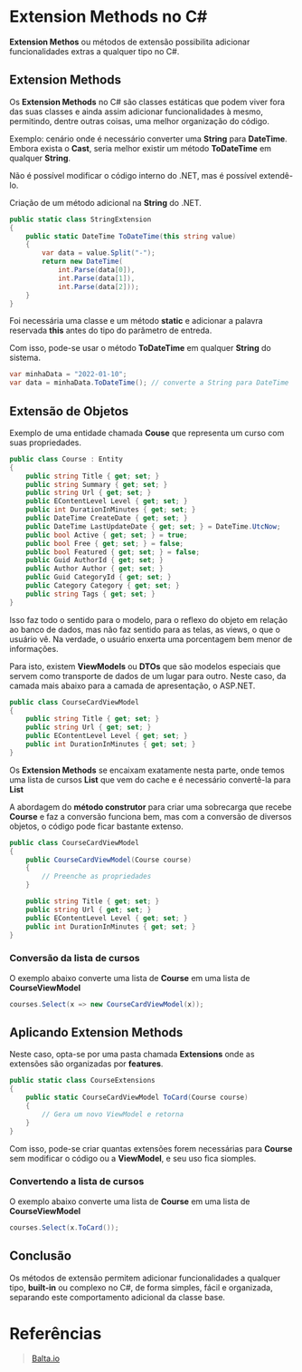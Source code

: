 # Extension Methods no C#

**Extension Methos** ou métodos de extensão possibilita adicionar funcionalidades extras a qualquer tipo no C#.

## Extension Methods

Os **Extension Methods** no C# são classes estáticas que podem viver fora das suas classes e ainda assim adicionar funcionalidades à mesmo, permitindo, dentre outras coisas, uma melhor organização do código.

Exemplo: cenário onde é necessário converter uma **String** para **DateTime**. Embora exista o **Cast**, seria melhor existir um método **ToDateTime** em qualquer **String**.

Não é possível modificar o código interno do .NET, mas é possível extendê-lo.

Criação de um método adicional na **String** do .NET.

```c#
public static class StringExtension
{
    public static DateTime ToDateTime(this string value)
    {
        var data = value.Split("-");
        return new DateTime(
            int.Parse(data[0]),
            int.Parse(data[1]),
            int.Parse(data[2]));
    }
}
```

Foi necessária uma classe e um método **static** e adicionar a palavra reservada **this** antes do tipo do parâmetro de entreda.

Com isso, pode-se usar o método **ToDateTime** em qualquer **String** do sistema.

```c#
var minhaData = "2022-01-10";
var data = minhaData.ToDateTime(); // converte a String para DateTime
```

## Extensão de Objetos

Exemplo de uma entidade chamada **Couse** que representa um curso com suas propriedades.

```c#
public class Course : Entity
{
    public string Title { get; set; }
    public string Summary { get; set; }
    public string Url { get; set; }
    public EContentLevel Level { get; set; }
    public int DurationInMinutes { get; set; }
    public DateTime CreateDate { get; set; }
    public DateTime LastUpdateDate { get; set; } = DateTime.UtcNow;
    public bool Active { get; set; } = true;
    public bool Free { get; set; } = false;
    public bool Featured { get; set; } = false;
    public Guid AuthorId { get; set; }
    public Author Author { get; set; }
    public Guid CategoryId { get; set; }
    public Category Category { get; set; }
    public string Tags { get; set; }
}
```

Isso faz todo o sentido para o modelo, para o reflexo do objeto em relação ao banco de dados, mas não faz sentido para as telas, as views, o que o usuário vê. Na verdade, o usuário enxerta uma porcentagem bem menor de informações.

Para isto, existem **ViewModels** ou **DTOs** que são modelos especiais que servem como transporte de dados de um lugar para outro. Neste caso, da camada mais abaixo para a camada de apresentação, o ASP.NET.

```c#
public class CourseCardViewModel
{
    public string Title { get; set; }
    public string Url { get; set; }
    public EContentLevel Level { get; set; }
    public int DurationInMinutes { get; set; }
}
```

Os **Extension Methods** se encaixam exatamente nesta parte, onde temos uma lista de cursos **List<Course>** que vem do cache e é necessário convertê-la para **List<CourseCardViewModel>**

A abordagem do **método construtor** para criar uma sobrecarga que recebe **Course** e faz a conversão funciona bem, mas com a conversão de diversos objetos, o código pode ficar bastante extenso.

```c#
public class CourseCardViewModel
{
    public CourseCardViewModel(Course course)
    {
        // Preenche as propriedades
    }

    public string Title { get; set; }
    public string Url { get; set; }
    public EContentLevel Level { get; set; }
    public int DurationInMinutes { get; set; }
}
```

### Conversão da lista de cursos

O exemplo abaixo converte uma lista de **Course** em uma lista de **CourseViewModel**

```c#
courses.Select(x => new CourseCardViewModel(x));
```

## Aplicando Extension Methods

Neste caso, opta-se por uma pasta chamada **Extensions** onde as extensões são organizadas por **features**.

```c#
public static class CourseExtensions
{
    public static CourseCardViewModel ToCard(Course course)
    {
        // Gera um novo ViewModel e retorna
    }
}
```

Com isso, pode-se criar quantas extensões forem necessárias para **Course** sem modificar o código ou a **ViewModel**, e seu uso fica siomples.

### Convertendo a lista de cursos

O exemplo abaixo converte uma lista de **Course** em uma lista de **CourseViewModel**

```c#
courses.Select(x.ToCard());
```

## Conclusão

Os métodos de extensão permitem adicionar funcionalidades a qualquer tipo, **built-in** ou complexo no C#, de forma simples, fácil e organizada, separando este comportamento adicional da classe base.

# Referências

> [Balta.io](https://balta.io/blog/csharp-extension-methods)
